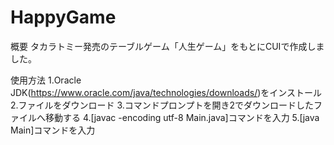 # HappyGame
概要
タカラトミー発売のテーブルゲーム「人生ゲーム」をもとにCUIで作成しました。

使用方法
1.Oracle JDK(https://www.oracle.com/java/technologies/downloads/)をインストール
2.ファイルをダウンロード
3.コマンドプロンプトを開き2でダウンロードしたファイルへ移動する
4.[javac -encoding utf-8 Main.java]コマンドを入力
5.[java Main]コマンドを入力
